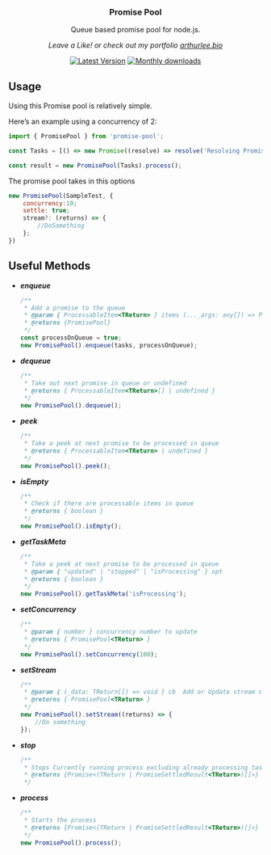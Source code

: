 <div align="center">
  <p>
    <h3>Promise Pool</h3>
  </p>
  <p>
    Queue based promise pool for node.js.
  </p>
  <p>
    <em>Leave a Like! or check out my portfolio <a href="https://arthurlee.bio">arthurlee.bio</a></em>
  </p>
  <p>
    <a href="https://www.npmjs.com/package/@arthur.lee945/promise-pool"><img src="https://img.shields.io/npm/v/@arthur.lee945/promise-pool.svg" alt="Latest Version"></a>
    <a href="https://www.npmjs.com/package/@arthur.lee945/promise-pool"><img src="https://img.shields.io/npm/dm/@arthur.lee945/promise-pool.svg" alt="Monthly downloads"></a>
  </p>
</div>

## Usage

Using this Promise pool is relatively simple.

Here’s an example using a concurrency of 2:

```js
import { PromisePool } from 'promise-pool';

const Tasks = [() => new Promise((resolve) => resolve('Resolving Promise'))];

const result = new PromisePool(Tasks).process();
```

The promise pool takes in this options

```js
new PromisePool(SampleTest, {
    concurrency:10;
    settle: true;
    stream?: (returns) => {
        //DoSomething
    };
})
```

## Useful Methods

-   **_enqueue_**
    ```js
    /**
     * Add a promise to the queue
     * @param { ProcessableItem<TReturn> } items (..._args: any[]) => Promise<TReturn>
     * @returns {PromisePool}
     */
    const processOnQueue = true;
    new PromisePool().enqueue(tasks, processOnQueue);
    ```
-   **_dequeue_**
    ```js
    /**
     * Take out next promise in queue or undefined
     * @returns { ProcessableItem<TReturn>[] | undefined }
     */
    new PromisePool().dequeue();
    ```
-   **_peek_**
    ```js
    /**
     * Take a peek at next promise to be processed in queue
     * @returns { ProcessableItem<TReturn> | undefined }
     */
    new PromisePool().peek();
    ```
-   **_isEmpty_**
    ```js
    /**
     * Check if there are processable items in queue
     * @returns { boolean }
     */
    new PromisePool().isEmpty();
    ```
-   **_getTaskMeta_**
    ```js
    /**
     * Take a peek at next promise to be processed in queue
     * @param { "updated" | "stopped" | "isProcessing" } opt
     * @returns { boolean }
     */
    new PromisePool().getTaskMeta('isProcessing');
    ```
-   **_setConcurrency_**
    ```js
    /**
     * @param { number } concurrency number to update
     * @returns { PromisePool<TReturn> }
     */
    new PromisePool().setConcurrency(100);
    ```
-   **_setStream_**
    ```js
    /**
     * @param { (_data: TReturn[]) => void } cb  Add or Update stream callback function
     * @returns { PromisePool<TReturn> }
     */
    new PromisePool().setStream((returns) => {
        //Do something
    });
    ```
-   **_stop_**
    ```js
    /**
     * Stops Currently running process excluding already processing task set
     * @returns {Promise<(TReturn | PromiseSettledResult<TReturn>)[]>}
     */
    ```
-   **_process_**

    ```js
    /**
     * Starts the process
     * @returns {Promise<(TReturn | PromiseSettledResult<TReturn>)[]>}
     */
    new PromisePool().process();
    ```
